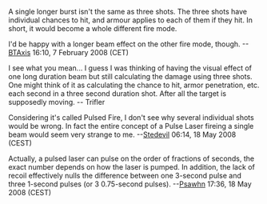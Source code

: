A single longer burst isn't the same as three shots. The three shots
have individual chances to hit, and armour applies to each of them if
they hit. In short, it would become a whole different fire mode.

I'd be happy with a longer beam effect on the other fire mode, though.
--[BTAxis](User:BTAxis "wikilink") 16:10, 7 February 2008 (CET)

I see what you mean... I guess I was thinking of having the visual
effect of one long duration beam but still calculating the damage using
three shots. One might think of it as calculating the chance to hit,
armor penetration, etc. each second in a three second duration shot.
After all the target is supposedly moving. -- Trifler

Considering it's called Pulsed Fire, I don't see why several individual
shots would be wrong. In fact the entire concept of a Pulse Laser
fireing a single beam would seem very strange to me.
--[Stedevil](User:Stedevil "wikilink") 06:14, 18 May 2008 (CEST)

Actually, a pulsed laser can pulse on the order of fractions of seconds,
the exact number depends on how the laser is pumped. In addition, the
lack of recoil effectively nulls the difference between one 3-second
pulse and three 1-second pulses (or 3 0.75-second pulses).
--[Psawhn](User:Psawhn "wikilink") 17:36, 18 May 2008 (CEST)